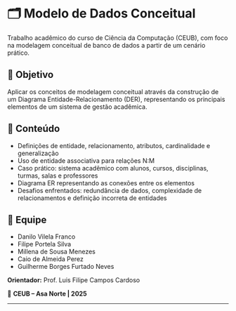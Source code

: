 # 🗂 Modelo de Dados Conceitual

Trabalho acadêmico do curso de Ciência da Computação (CEUB), com foco na modelagem conceitual de banco de dados a partir de um cenário prático.

## 🎯 Objetivo

Aplicar os conceitos de modelagem conceitual através da construção de um Diagrama Entidade-Relacionamento (DER), representando os principais elementos de um sistema de gestão acadêmica.

## 📌 Conteúdo

- Definições de entidade, relacionamento, atributos, cardinalidade e generalização
- Uso de entidade associativa para relações N:M
- Caso prático: sistema acadêmico com alunos, cursos, disciplinas, turmas, salas e professores
- Diagrama ER representando as conexões entre os elementos
- Desafios enfrentados: redundância de dados, complexidade de relacionamentos e definição incorreta de entidades

## 👥 Equipe

- Danilo Vilela Franco  
- Filipe Portela Silva  
- Millena de Sousa Menezes  
- Caio de Almeida Perez  
- Guilherme Borges Furtado Neves  

**Orientador:** Prof. Luis Filipe Campos Cardoso

📍 **CEUB – Asa Norte | 2025**

---
